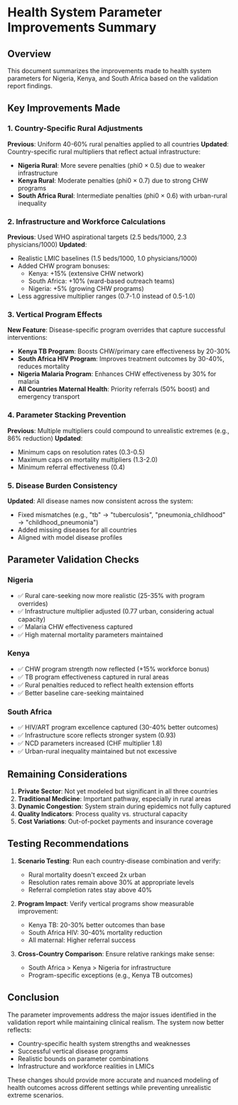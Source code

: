 # Health System Parameter Improvements Summary

## Overview
This document summarizes the improvements made to health system parameters for Nigeria, Kenya, and South Africa based on the validation report findings.

## Key Improvements Made

### 1. Country-Specific Rural Adjustments
**Previous**: Uniform 40-60% rural penalties applied to all countries
**Updated**: Country-specific rural multipliers that reflect actual infrastructure:
- **Nigeria Rural**: More severe penalties (phi0 × 0.5) due to weaker infrastructure
- **Kenya Rural**: Moderate penalties (phi0 × 0.7) due to strong CHW programs
- **South Africa Rural**: Intermediate penalties (phi0 × 0.6) with urban-rural inequality

### 2. Infrastructure and Workforce Calculations
**Previous**: Used WHO aspirational targets (2.5 beds/1000, 2.3 physicians/1000)
**Updated**: 
- Realistic LMIC baselines (1.5 beds/1000, 1.0 physicians/1000)
- Added CHW program bonuses:
  - Kenya: +15% (extensive CHW network)
  - South Africa: +10% (ward-based outreach teams)
  - Nigeria: +5% (growing CHW programs)
- Less aggressive multiplier ranges (0.7-1.0 instead of 0.5-1.0)

### 3. Vertical Program Effects
**New Feature**: Disease-specific program overrides that capture successful interventions:
- **Kenya TB Program**: Boosts CHW/primary care effectiveness by 20-30%
- **South Africa HIV Program**: Improves treatment outcomes by 30-40%, reduces mortality
- **Nigeria Malaria Program**: Enhances CHW effectiveness by 30% for malaria
- **All Countries Maternal Health**: Priority referrals (50% boost) and emergency transport

### 4. Parameter Stacking Prevention
**Previous**: Multiple multipliers could compound to unrealistic extremes (e.g., 86% reduction)
**Updated**: 
- Minimum caps on resolution rates (0.3-0.5)
- Maximum caps on mortality multipliers (1.3-2.0)
- Minimum referral effectiveness (0.4)

### 5. Disease Burden Consistency
**Updated**: All disease names now consistent across the system:
- Fixed mismatches (e.g., "tb" → "tuberculosis", "pneumonia_childhood" → "childhood_pneumonia")
- Added missing diseases for all countries
- Aligned with model disease profiles

## Parameter Validation Checks

### Nigeria
- ✅ Rural care-seeking now more realistic (25-35% with program overrides)
- ✅ Infrastructure multiplier adjusted (0.77 urban, considering actual capacity)
- ✅ Malaria CHW effectiveness captured
- ✅ High maternal mortality parameters maintained

### Kenya
- ✅ CHW program strength now reflected (+15% workforce bonus)
- ✅ TB program effectiveness captured in rural areas
- ✅ Rural penalties reduced to reflect health extension efforts
- ✅ Better baseline care-seeking maintained

### South Africa
- ✅ HIV/ART program excellence captured (30-40% better outcomes)
- ✅ Infrastructure score reflects stronger system (0.93)
- ✅ NCD parameters increased (CHF multiplier 1.8)
- ✅ Urban-rural inequality maintained but not excessive

## Remaining Considerations

1. **Private Sector**: Not yet modeled but significant in all three countries
2. **Traditional Medicine**: Important pathway, especially in rural areas
3. **Dynamic Congestion**: System strain during epidemics not fully captured
4. **Quality Indicators**: Process quality vs. structural capacity
5. **Cost Variations**: Out-of-pocket payments and insurance coverage

## Testing Recommendations

1. **Scenario Testing**: Run each country-disease combination and verify:
   - Rural mortality doesn't exceed 2x urban
   - Resolution rates remain above 30% at appropriate levels
   - Referral completion rates stay above 40%

2. **Program Impact**: Verify vertical programs show measurable improvement:
   - Kenya TB: 20-30% better outcomes than base
   - South Africa HIV: 30-40% mortality reduction
   - All maternal: Higher referral success

3. **Cross-Country Comparison**: Ensure relative rankings make sense:
   - South Africa > Kenya > Nigeria for infrastructure
   - Program-specific exceptions (e.g., Kenya TB outcomes)

## Conclusion

The parameter improvements address the major issues identified in the validation report while maintaining clinical realism. The system now better reflects:
- Country-specific health system strengths and weaknesses
- Successful vertical disease programs
- Realistic bounds on parameter combinations
- Infrastructure and workforce realities in LMICs

These changes should provide more accurate and nuanced modeling of health outcomes across different settings while preventing unrealistic extreme scenarios.